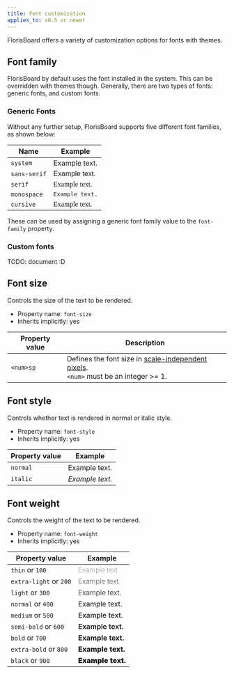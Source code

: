 ```yaml
---
title: Font customization
applies_to: v0.5 or newer
---
```


FlorisBoard offers a variety of customization options for fonts with themes.

## Font family

FlorisBoard by default uses the font installed in the system. This can be overridden with themes though. Generally,
there are two types of fonts: generic fonts, and custom fonts.

### Generic Fonts

Without any further setup, FlorisBoard supports five different font families, as shown below:

| Name         | Example                                                     |
|--------------|-------------------------------------------------------------|
| `system`     | <span>Example text.</span>                                  |
| `sans-serif` | <span style="font-family: sans-serif;">Example text.</span> |
| `serif`      | <span style="font-family: serif;">Example text.</span>      |
| `monospace`  | <span style="font-family: monospace;">Example text.</span>  |
| `cursive`    | <span style="font-family: cursive;">Example text.</span>    |

These can be used by assigning a generic font family value to the `font-family` property.

### Custom fonts

TODO: document :D

## Font size

Controls the size of the text to be rendered.

- Property name: `font-size`
- Inherits implicitly: yes

| Property value | Description                                                                                                                                                             |
|----------------|-------------------------------------------------------------------------------------------------------------------------------------------------------------------------|
| `<num>sp`      | Defines the font size in [scale-independent pixels](https://developer.android.com/guide/topics/resources/more-resources#Dimension).<br>`<num>` must be an integer >= 1. |

## Font style

Controls whether text is rendered in normal or italic style.

- Property name: `font-style`
- Inherits implicitly: yes

| Property value | Example                                                |
|----------------|--------------------------------------------------------|
| `normal`       | <span style="font-style: normal;">Example text.</span> |
| `italic`       | <span style="font-style: italic;">Example text.</span> |

## Font weight

Controls the weight of the text to be rendered.

- Property name: `font-weight`
- Inherits implicitly: yes

| Property value         | Example                                              |
|------------------------|------------------------------------------------------|
| `thin` or `100`        | <span style="font-weight: 100;">Example text.</span> |
| `extra-light` or `200` | <span style="font-weight: 200;">Example text.</span> |
| `light` or `300`       | <span style="font-weight: 300;">Example text.</span> |
| `normal` or `400`      | <span style="font-weight: 400;">Example text.</span> |
| `medium` or `500`      | <span style="font-weight: 500;">Example text.</span> |
| `semi-bold` or `600`   | <span style="font-weight: 600;">Example text.</span> |
| `bold` or `700`        | <span style="font-weight: 700;">Example text.</span> |
| `extra-bold` or `800`  | <span style="font-weight: 800;">Example text.</span> |
| `black` or `900`       | <span style="font-weight: 900;">Example text.</span> |



<table-of-contents />
